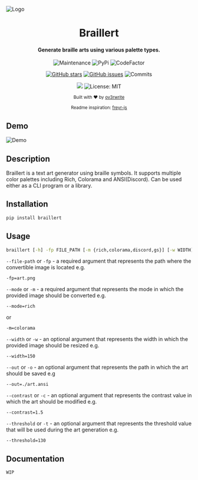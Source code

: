 ![Logo](https://media.discordapp.net/attachments/955362477137362954/989621188630282290/unknown.png?width=1440&height=255)

<div align="center">
  
  # Braillert
  
  <h4>
    Generate braille arts using various palette types.
  </h4>
  
  ![Maintenance](https://img.shields.io/maintenance/yes/2022)
  ![PyPi](https://img.shields.io/pypi/v/braillert)
  ![CodeFactor](https://www.codefactor.io/repository/github/ov3rwrite/braillert/badge)
  
  [![GitHub stars](https://badgen.net/github/stars/ov3rwrite/braillert)](https://GitHub.com/ov3rwrite/braillert/stargazers/)
  [![GitHub issues](https://badgen.net/github/issues/ov3rwrite/braillert)](https://GitHub.com/ov3rwrite/braillert/issues/)
  ![Commits](https://img.shields.io/github/commit-activity/m/ov3rwrite/braillert)
  
  [![](https://img.shields.io/badge/python-3.8+-blue.svg)](https://www.python.org/downloads/release/python-383/)
  ![License: MIT](https://img.shields.io/github/license/ov3rwrite/braillert)

  <sub>Built with ❤︎ by
  <a href="https://github.com/ov3rwrite">ov3rwrite</a>

  <sub>
  Readme inspiration:
  <a href="https://github.com/miraclx/freyr-js">freyr-js</a>

</div>

## Demo
  
![Demo](https://media.discordapp.net/attachments/955362477137362954/989629016870912030/braillert.gif?width=843&height=655)
  
## Description
  
Braillert is a text art generator using braille symbols. It supports multiple color palettes including Rich, Colorama and ANSI(Discord). Can be used either as a CLI program or a library.

## Installation

```cmd
pip install braillert
```

## Usage
```cmd
braillert [-h] -fp FILE_PATH [-m {rich,colorama,discord,gs}] [-w WIDTH] [-o OUT] [-c CONTRAST] [-t THRESHOLD]
```
`--file-path` or `-fp` - a required argument that represents the path where the convertible image is located e.g.
```
-fp=art.png
```
`--mode` or `-m` - a required argument that represents the mode in which the provided image should be converted e.g.
```
--mode=rich
```
or
```
-m=colorama
```
`--width` or `-w` - an optional argument that represents the width in which the provided image should be resized e.g.
```
--width=150
```
`--out` or `-o` - an optional argument that represents the path in which the art should be saved e.g
```
--out=./art.ansi
```
`--contrast` or `-c` - an optional argument that represents the contrast value in which the art should be modified e.g.
```
--contrast=1.5
```
`--threshold` or `-t` - an optional argument that represents the threshold value that will be used
during the art generation e.g.
```
--threshold=130
```
## Documentation
    WIP
